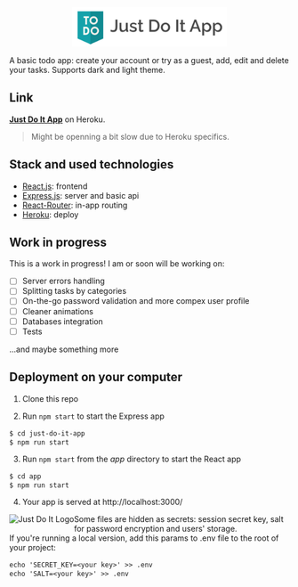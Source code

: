 <p align="center"><a href="https://justdoltapp.herokuapp.com/" rel="noopener noreferrer" target='_blank'><img width=55% src="./app/public/img/Just Do It App Card.png"></a></p>

A basic todo app: create your account or try as a guest, add, edit and delete your tasks. Supports dark and light theme.

## Link

**[Just Do It App](https://justdoltapp.herokuapp.com/)** on Heroku.

> Might be openning a bit slow due to Heroku specifics.

## Stack and used technologies

- [React.js](https://reactjs.org/): frontend
- [Express.js](https://expressjs.com/): server and basic api
- [React-Router](https://reacttraining.com/react-router/core/guides/philosophy): in-app routing
- [Heroku](https://www.heroku.com/): deploy

## Work in progress

This is a work in progress! I am or soon will be working on:

- [ ] Server errors handling
- [ ] Splitting tasks by categories
- [ ] On-the-go password validation and more compex user profile
- [ ] Cleaner animations
- [ ] Databases integration
- [ ] Tests

...and maybe something more

## Deployment on your computer

1. Clone this repo

2. Run `npm start` to start the Express app

```
$ cd just-do-it-app
$ npm run start
```

3. Run `npm start` from the _app_ directory to start the React app

```
$ cd app
$ npm run start
```

4. Your app is served at http://localhost:3000/

<img src="https://upload.wikimedia.org/wikipedia/commons/thumb/f/f7/Antu_dialog-warning.svg/1200px-Antu_dialog-warning.svg.png" alt="Just Do It Logo" title="warning" align="left" height="30" />Some files are hidden as secrets: session secret key, salt for password encryption and users' storage.  
If you're running a local version, add this params to .env file to the root of your project:

```
echo 'SECRET_KEY=<your key>' >> .env
echo 'SALT=<your key>' >> .env
```
